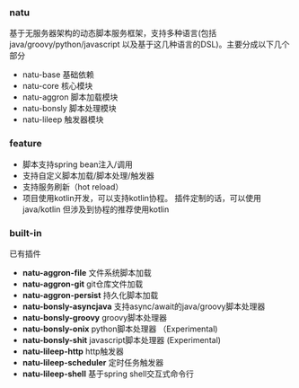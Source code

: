 ### natu
基于无服务器架构的动态脚本服务框架，支持多种语言(包括java/groovy/python/javascript 以及基于这几种语言的DSL)。主要分成以下几个部分
* natu-base 基础依赖
* natu-core 核心模块
* natu-aggron 脚本加载模块
* natu-bonsly 脚本处理模块
* natu-lileep 触发器模块

### feature
* 脚本支持spring bean注入/调用
* 支持自定义脚本加载/脚本处理/触发器
* 支持服务刷新（hot reload）
* 项目使用kotlin开发，可以支持kotlin协程。 插件定制的话，可以使用java/kotlin 但涉及到协程的推荐使用kotlin

### built-in
已有插件
* __natu-aggron-file__ 文件系统脚本加载 
* __natu-aggron-git__   git仓库文件加载
* __natu-aggron-persist__ 持久化脚本加载
* __natu-bonsly-asyncjava__ 支持async/await的java/groovy脚本处理器
* __natu-bonsly-groovy__ groovy脚本处理器
* __natu-bonsly-onix__ python脚本处理器  （Experimental)
* __natu-bonsly-shit__ javascript脚本处理器 (Experimental)
* __natu-lileep-http__ http触发器
* __natu-lileep-scheduler__ 定时任务触发器
* __natu-lileep-shell__ 基于spring shell交互式命令行

